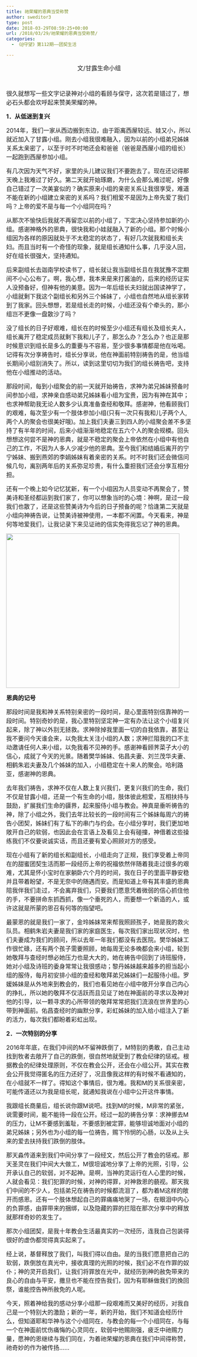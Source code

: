 ```yaml
---
title: 祂荣耀的恩典当受称赞
author: sweditor3
type: post
date: 2018-03-29T08:59:25+00:00
url: /2018/03/29/祂荣耀的恩典当受称赞/
categories:
  - 《@守望》第112期——团契生活

---
```

<p style="text-align: center;">
  <span style="font-size: 12pt;">文/甘露生命小组</span>
</p>

&nbsp;

<span style="font-size: 12pt;">很久就想写一些文字记录神对小组的看顾与保守，这次若是错过了，想必石头都会欢呼起来赞美荣耀的神。</span>

**<span style="font-size: 12pt;">1．从低迷到复兴</span>**

<span style="font-size: 12pt;">2014年，我们一家从西边搬到东边，由于距离西屋较远、娃又小，所以就近加入了甘露小组。刚去小组我很难融入，因为以前的小组弟兄姊妹关系太亲密了，以至于时不时地还会和爸爸（爸爸是西屋小组的组长）一起跑到西屋参加小组。</span>

<span style="font-size: 12pt;">有几次因为天气不好，家里的头儿建议我们不要跑去了。现在还记得那天晚上我难过了好久。第二天就开始琢磨，为什么会那么难过呢，好像自己错过了一次美宴似的？确实原来小组的亲密关系让我很享受，难道不能在新的小组建立亲密的关系吗？我们相爱不是因为上帝先爱了我们吗？上帝的爱不是与每一个小组同在吗？</span>

<span style="font-size: 12pt;">从那次不愉快后我就不再留恋以前的小组了，下定决心坚持参加新的小组。感谢神格外的恩典，很快我和小娃就融入了新的小组。那个时候小组因为各样的原因就处于不太稳定的状态了，有好几次就我和组长夫妇。而且当时有一个奇怪的现象，就是组长通知什么事，几乎没人回，好在组长很强大，坚持通知。</span>

<span style="font-size: 12pt;">后来副组长去迦南学校读书了，组长就让我当副组长且在我犹豫不定期间不小心公布了。啊，我心想，我本来是来打酱油的，后来的经历证实人没预备好，但神有他的美意。因为一年后组长夫妇就出国读神学了，小组就剩下我这个副组长和另外三个姊妹了，小组也自然地从组长家转到了我家。回头想想，若是组长走的时候，小组还没有个牵头的，那小组岂不更像一盘散沙了吗？</span>

<span style="font-size: 12pt;">没了组长的日子好艰难，组长在的时候至少小组还有组长及组长夫人，组长离开了稳定成员就剩下我和儿子了，那怎么办？怎么办？也正是那时候意识到组长是多么的重要与不容易，至少很多事情都是他在吆喝。记得有次分享祷告时，组长分享说，他在神面前特别祷告的是，他当组长期间小组别消失了。所以，读到这里切切为我们的组长祷告吧，支持他在小组推动的活动。</span>

<span style="font-size: 12pt;">那段时间，每到小组聚会的前一天就开始祷告，求神为弟兄姊妹预备时间参加小组，求神亲自感动弟兄姊妹看小组为宝贵，因为有神在其中；也求神帮助我无论人数多少认真准备查经和敬拜。感谢神，他看顾我们的艰难，每次至少有一个肢体参加小组(只有一次只有我和儿子两个人,两个人的聚会也很美好哦)。加上我们夫妻三到四人的小组聚会差不多坚持了有半年的时间，后来小组渐渐地稳定在五六个人的聚会规模。回头想想这何尝不是神的恩典，就是不稳定的聚会上帝依然在小组中有他自己的工作，不因为人多人少减少他的恩典。至今我们和结婚后离开的宁宁姊妹、搬到燕郊的李娟姊妹有着亲密的关系。时不时我们还会微信问候几句，离别两年后的关系弥足珍贵，有什么重担我们还会分享互相分担。</span>

<span style="font-size: 12pt;">还有一个晚上如今记忆犹新，有一个小组因为人员变动不再聚会了，赞美诗和圣经都运到我们家了，你可以想象当时的心境：神啊，是过一段我们也散了，还是这些赞美诗为今后的日子预备的呢？恰逢第二天就是小组向神祷告说，让赞美诗被神使用，一本都不闲置。今天看来，神是何等地爱我们，让我记录下来见证祂的信实免得我忘记了神的恩典。</span>

<img class="aligncenter size-full wp-image-16698" src="http://t5.shwchurch.org/wp-content/uploads/2018/03/111.jpg" alt="" width="470" height="419" srcset="http://t5.shwchurch.org/wp-content/uploads/2018/03/111.jpg 470w, http://t5.shwchurch.org/wp-content/uploads/2018/03/111-337x300.jpg 337w, http://t5.shwchurch.org/wp-content/uploads/2018/03/111-449x400.jpg 449w" sizes="(max-width: 470px) 100vw, 470px" />

**<span style="font-size: 12pt;">恩典的记号</span>**

<span style="font-size: 12pt;">那段时间是我和神关系特别亲密的一段时间，是心里面特别信靠神的一段时间。特别奇妙的是，我心里特别坚定神一定有办法让这个小组复兴起来，除了神以外别无拯救。求神除掉我里面一切的自我依靠，甚至让我不要问今天谁会来，以免我太关注小组的人数；求神拦阻我的口不主动邀请任何人来小组，以免我看不见神的手。感谢神看顾荠菜子大小的信心，成就了今天的光景。随着樊华姊妹、佑昌夫妻、刘兰茂华夫妻、相鹤朱岩夫妻及几个姊妹的加入，小组稳定在十来人的聚会。哈利路亚，感谢神的恩典。</span>

<span style="font-size: 12pt;">去年我们祷告，求神不仅在人数上复兴我们，更复兴我们的生命，我们不仅是甘露小组，还是一个有生命的小组，肢体彼此相爱，互相扶持与鼓励，扩展我们生命的疆界，起来服侍小组与教会。神真是垂听祷告的神，除了小组之外，我们去年比较长的一段时间有三个姊妹每周六的祷告小团契，姊妹们有了私下的串门与约会。在小组分享时，我们更加地敞开自己的软弱，也因此会在言语上及看见上会有碰撞，神借着这些操练我们不仅要说诚实话，而且还要有爱心照顾对方的感受。</span>

<span style="font-size: 12pt;">现在小组有了新的组长和副组长，小组走向了正规，我们享受着上帝同在的甜蜜团契生活而那一段经历上帝的祝福依然伴随着我走过很多的艰难，尤其是怀小宝时在家躺卧六个月的时间，我在日子的里面平静安稳并且带着盼望，不是无奈中的随遇而安。而是知道上帝有其丰盛的恩典陪我伴我们走过，不会离弃我们，只要我们愿意凭着微弱的信心抓住他的手，不要拼命东抓西抓，像一个垂死的人，而要想一个新造的人，或许这就是所蒙的恩召有何等的指望吧。</span>

<span style="font-size: 12pt;">最蒙恩的就是我们一家了，金玲姊妹常来帮我照顾孩子，她是我的救火队员。相鹤朱岩夫妻是我们家的家庭医生，每次我们家出现状况时，他们夫妻成为我们的顾问，所以去年一年我们都没有去医院。樊华姊妹工作很忙碌，还有两个孩子需要照顾，她每周无论多晚都会来小组，轮到她敬拜与查经时想必她压力也是大大的，她在祷告中回到了诗班服侍，她对小组及诗班的委身常常让我很感动；黎丹姊妹越来越多的担当起小组的服侍，每月初安排小组的查经和敬拜弟兄姊妹们一起服侍小组。罗媛姊妹是从外地来到教会的，我们也看见她在小组中敞开分享自己内心的挣扎，所以她的敬拜不仅活跃而且见证了她在神面前的寻求以及神对他的引导，以一颗寻求的心所带领的敬拜常常把我们流浪在世界里的心带到神面前。佑昌查经时的幽默分享，彩虹姊妹的加入给小组注入了新的活力，每次我们都盼着彩虹出现。</span>

**<span style="font-size: 12pt;">2．一次特别的分享</span>**

<span style="font-size: 12pt;">2016年年底，在我们中间的M不留神跌倒了，M特别的勇敢，自己主动找到牧者去敞开了自己的跌倒，很自然地就受到了教会纪律的惩戒。根据教会的纪律处理原则，不仅在教会公开，还会在小组公开。其实在教会公开我觉得匿名的压力还好了，况且像我这样的有时候不看通知的，在小组就不一样了。得知这个事情后，很为难。我和M的关系很亲密，可能传道还以为我是组长呢，就通知我说在小组中公开这件事情。</span>

<span style="font-size: 12pt;">我跟组长商量后，组长说你跟M说吧。找到M的时候，M非常的紧张，说需要时间，能不能待一段在公开。经过一起的祷告分享：求神挪去M的压力，让M不要感到羞耻，不要感到被定罪，能够坦诚地面对小组的弟兄姊妹；另外也为小组的每一位祷告，赐下怜悯的心肠，以及从上头来的爱去扶持我们跌倒的肢体。</span>

<span style="font-size: 12pt;">那天淼传道来到我们中间分享了一段经文，然后公开了教会的惩戒。那天圣灵在我们中间大大做工，M很坦诚地分享了上帝的光照，引导，公开承认自己的软弱，对不起神。是啊，当神的灵运行在人心里的时候，人就会看见：我们犯罪的时候，对神的得罪，对神救恩的藐视。那天我们中间的不少人，包括弟兄在祷告的时候都流泪了，都为着M这样的敞开而感恩。还有一个肢体想起自己的罪痛痛地哭了一场，在眼泪中内心的负罪感，由罪带来的捆绑，以及隐藏的罪的拦阻在那次分享中的释放就那样奇妙的发生了。</span>

<span style="font-size: 12pt;">那次小组团契，是我十年教会生活最真实的一次经历，连我自己包装得很好的虚伪都觉得真实起来了。</span>

<span style="font-size: 12pt;">经上说，基督释放了我们，叫我们得以自由。是的当我们愿意把自己的软弱，跌倒放在真光中，接收真理的光照的时候，我们必不在作罪的奴仆；神的灵开启我们，让我们将罪放在光中，就经历到神的赦免带来的良心的自由与平安，撒旦也不能在控告我们，因为有耶稣做我们的挽回祭，谁能控告神所赦免的人呢。</span>

<span style="font-size: 12pt;">今天，照着神给我的感动分享小组那一段艰难而又美好的经历，对我自己是一个特别大的激励；新的一年，新的开始，我们不知道会经历什么，但知道耶和华神与这个小组同在，与教会的每一个小组同在，与每一个在神面前忧伤痛悔的心灵同在，软弱中他赐刚强，疲乏中祂赐力量，愿神的恩继续与我们同在，为着祂荣耀的恩典在我们中间得称赞，祂奇妙的作为被传扬……</span>